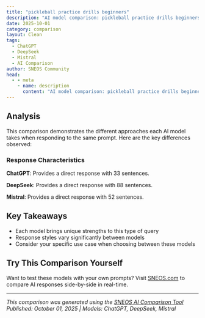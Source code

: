 ```yaml
---
title: "pickleball practice drills beginners"
description: "AI model comparison: pickleball practice drills beginners..."
date: 2025-10-01
category: comparison
layout: Clean
tags:
  - ChatGPT
  - DeepSeek
  - Mistral
  - AI Comparison
author: SNEOS Community
head:
  - - meta
    - name: description
      content: "AI model comparison: pickleball practice drills beginners..."
---
```


<ChatComparison
  title="pickleball practice drills beginners"
  prompt="pickleball practice drills beginners"
  :responses='{
    "ChatGPT": "Here are some effective pickleball practice drills for beginners to help develop fundamental skills:\n\n1. **Dink Drill**\n   - Purpose: Improve soft touch and control at the net.\n   - How to do it: Stand close to the kitchen line with a partner. Gently hit the ball back and forth, aiming to keep it low and soft over the net. Focus on consistency and control rather than power.\n\n2. **Forehand and Backhand Groundstroke Drill**\n   - Purpose: Develop solid groundstrokes from the baseline.\n   - How to do it: Take turns hitting forehand and backhand shots with a partner from the baseline. Concentrate on proper paddle positioning, footwork, and follow-through.\n\n3. **Volley Practice**\n   - Purpose: Enhance reaction time and volley technique.\n   - How to do it: Stand at the kitchen line with a partner, who lightly volleys the ball to you. Aim to intercept the ball in the air without letting it bounce. Practice both forehand and backhand volleys.\n\n4. **Serve Practice**\n   - Purpose: Improve serve accuracy and form.\n   - How to do it: Practice serving to different spots in the service box. Focus on a consistent toss, paddle contact, and follow-through. Try to develop a reliable serve that clears the net and lands inbounds.\n\n5. **Third Shot Drop Drill**\n   - Purpose: Master the important third shot drop to neutralize opponents.\n   - How to do it: After a serve and return, practice hitting a soft drop shot that lands in the opponent\u2019s kitchen (non-volley zone). This helps move your team closer to the net and control the point.\n\n6. **Around-the-World Drill**\n   - Purpose: Improve footwork and groundstroke consistency.\n   - How to do it: Have a coach or partner feed balls alternately to your forehand and backhand side while you move laterally along the baseline, hitting each ball back consistently.\n\nTips for beginners:\n- Focus on technique over power.\n- Practice regularly in short sessions to build muscle memory.\n- Warm up properly and stretch before playing.\n- Use paddle and ball appropriate for beginners (e.g., slower balls).\n\nWould you like detailed instructions on any specific drill?",
    "DeepSeek": "Of course! Here is a comprehensive guide to pickleball practice drills for beginners, designed to build fundamental skills in a fun and effective way.\n\nThe key for beginners is to focus on **control, consistency, and proper mechanics** before power.\n\n### Before You Start: Key Beginner Concepts\n*   **The \u0022Soft Game\u0022:** Pickleball is won at the kitchen line. Mastering gentle, controlled shots (dinks) is crucial.\n*   **Ready Position:** Knees slightly bent, weight on the balls of your feet, paddle up and in front of you.\n*   **The Bounce Rule:** Remember, you must let the serve and the return of serve bounce. This is the \u0022two-bounce rule.\u0022\n\n---\n\n### Drills You Can Do Solo\n\nThese are perfect for when you have a court to yourself or just a wall.\n\n#### 1. Wall Rally Drill\n**Goal:** Improve hand-eye coordination, control, and reaction time.\n*   Stand about 10-15 feet from a solid wall.\n*   Hit the ball against the wall, focusing on control rather than power.\n*   **Variations:**\n    *   **Forehand Only:** Hit 20 consecutive forehands.\n    *   **Backhand Only:** Hit 20 consecutive backhands.\n    *   **Alternating:** Hit one forehand, let the ball bounce, then one backhand.\n\n#### 2. Target Practice\n**Goal:** Develop accuracy for serves and deep shots.\n*   Place water bottles, cones, or spare paddins in different areas of the court (deep left, deep right, just over the net).\n*   Practice serving or hitting from the baseline, aiming for the targets.\n*   Start with large targets and make them smaller as you improve.\n\n#### 3. Serve \u0026 Footwork Drill\n**Goal:** Master the serve and practice moving to the net.\n*   Hit a deep serve.\n*   As soon as you hit it, move forward towards the Non-Volley Zone (the \u0022kitchen\u0022).\n*   Let your imaginary return of serve bounce, then practice hitting a soft third shot (a \u0022third shot drop\u0022 or a deep drive) into the kitchen.\n*   This simulates the most common sequence in a point: Serve -\u003E Return -\u003E Third Shot.\n\n---\n\n### Drills for Two Players\n\nGrab a partner and work on these essential skills together.\n\n#### 1. The Dink Rally\n**Goal:** Master the soft, controlled net game.\n*   You and your partner stand at opposite Non-Volley Zones (the kitchen line).\n*   Gently hit the ball back and forth, making sure it lands in your partner\u0027s kitchen.\n*   Keep the rally going as long as possible.\n*   **Key Focus:** Use your legs, not your arm. Keep your wrist firm and your paddle face open.\n*   **Variations:**\n    *   **Cross-Court Dinks:** Only hit diagonally.\n    *   **Straight-On Dinks:** Only hit directly to the person in front of you.\n    *   **Call Your Shot:** Before you hit, call \u0022forehand\u0022 or \u0022backhand\u0022 so your partner knows where to aim.\n\n#### 2. Serve \u0026 Return Consistency\n**Goal:** Develop reliable, deep serves and returns.\n*   One player practices serving deep to the other player.\n*   The returner\u0027s goal is to hit a deep return back to the server\u0027s feet.\n*   After the return, both players can let the ball go and start over.\n*   Switch roles after 10-15 serves.\n\n#### 3. Third Shot Drop Practice\n**Goal:** Learn the most important shot in pickleball for getting to the net.\n*   One player (the \u0022Baseline Player\u0022) starts at the baseline.\n*   The other player (the \u0022Net Player\u0022) starts at the kitchen line.\n*   The Net Player gently hits or drops the ball to the Baseline Player.\n*   The Baseline Player\u0027s goal is to hit a soft, arcing shot (a \u0022third shot drop\u0022) that lands in the Net Player\u0027s kitchen.\n*   The Net Player then dinks it back, and the point is played out.\n*   **Key Focus:** The Baseline Player is trying to get the ball to land softly, making it hard for the Net Player to attack.\n\n#### 4. \u0022Lob \u0026 Overhead Smash\u0022 Drill\n**Goal:** Practice defending against and attacking high balls.\n*   One player at the net practices hitting gentle lobs over the other player\u0027s head.\n*   The other player, starting near the baseline, practices tracking the ball and hitting an overhead smash.\n*   Focus on control rather than pure power. Aim your smash to a specific spot on the court.\n*   Switch roles after 5-10 lobs.\n\n---\n\n### Fun \u0026 Game-Like Drills for 2 or 4 Players\n\nThese drills add a competitive element while still focusing on skills.\n\n#### 1. The \u0022King/Queen of the Court\u0022\n**Goal:** Practice transitioning from defense to offense under pressure.\n*   One player (or one team in doubles) starts on the \u0022Challenger\u0022 side at the baseline.\n*   The other player/team is the \u0022King/Queen\u0022 at the net.\n*   The Challenger(s) must hit a third shot (any type) to start the point.\n*   The point is played out normally.\n*   **Rules:** If the Challengers win the point, they take the net position. If the Kings/Queens win, they stay. This creates constant rotation and pressure to perform.\n\n#### 2. \u0022No-Volley Zone\u0022 Game\n**Goal:** Force players to focus on the soft game and patience.\n*   Play a normal game, but with one rule: **You are not allowed to hit the ball in the air (volley) from anywhere on the court.**\n*   Every shot must bounce first.\n*   This teaches incredible patience, dinking skills, and shot placement, as you can\u0027t just smash the ball.\n\n### Sample Practice Plan (30-45 Minutes)\n\n1.  **Warm-up (5 mins):** Light jogging, arm circles, and a few gentle wall rallies.\n2.  **Serving \u0026 Returning (10 mins):** Practice 10 deep serves each. Then, practice 10 deep returns each.\n3.  **Key Skill Drill (10 mins):** Choose one, like the **Dink Rally** or **Third Shot Drop Practice**. Focus on form.\n4.  **Game-Like Drill (10 mins):** Play **\u0022King of the Court\u0022** or the **\u0022No-Volley Zone\u0022** game to apply your skills.\n5.  **Cool Down (2 mins):** Hydrate and casually hit a few more dinks.\n\nThe most important thing is to be patient and have fun. Consistency will come with practice. Good luck",
    "Mistral": "Pickleball is a fun and engaging sport that combines elements of tennis, badminton, and ping-pong. If you\u0027re a beginner, practicing specific drills can help you improve your skills quickly. Here are some effective pickleball practice drills for beginners:\n\n### 1. **Dinking Drill**\n- **Objective:** Improve control and accuracy with soft shots.\n- **How to Do It:** Stand at the non-volley zone (NVZ) line and practice hitting soft, controlled shots back and forth with a partner. Focus on keeping the ball low and placing it within the NVZ.\n\n### 2. **Serve Practice**\n- **Objective:** Develop a consistent and accurate serve.\n- **How to Do It:** Practice serving from the baseline. Focus on hitting the ball into the service court, aiming for the back corner. Try to vary your serve between deep and short serves.\n\n### 3. **Groundstroke Drill**\n- **Objective:** Improve your forehand and backhand groundstrokes.\n- **How to Do It:** Stand at the baseline and practice hitting groundstrokes with a partner. Focus on hitting the ball with a smooth swing and following through.\n\n### 4. **Volley Drill**\n- **Objective:** Enhance your volley skills.\n- **How to Do It:** Stand at the NVZ line and practice hitting volleys with a partner. Focus on hitting the ball firmly and placing it within the NVZ.\n\n### 5. **Drop Shot Drill**\n- **Objective:** Learn to hit effective drop shots.\n- **How to Do It:** Practice hitting drop shots from the baseline. Focus on hitting the ball softly and placing it just over the net, making it difficult for your opponent to return.\n\n### 6. **Lob Drill**\n- **Objective:** Improve your lob shots.\n- **How to Do It:** Practice hitting lobs from the baseline. Focus on hitting the ball high and deep into your opponent\u0027s court, making it difficult for them to return.\n\n### 7. **Footwork Drill**\n- **Objective:** Enhance your footwork and movement on the court.\n- **How to Do It:** Practice moving quickly to the ball and getting into position to hit your shots. Use cones or markers to simulate different court positions and practice moving between them.\n\n### 8. **Target Practice**\n- **Objective:** Improve accuracy and control.\n- **How to Do It:** Set up targets on the court (e.g., cones, hula hoops) and practice hitting the ball into the targets. This can be done with groundstrokes, volleys, or serves.\n\n### 9. **Rally Drill**\n- **Objective:** Build endurance and consistency.\n- **How to Do It:** Play a continuous rally with a partner, focusing on keeping the ball in play for as long as possible. This helps improve your consistency and endurance.\n\n### 10. **Game Situation Drill**\n- **Objective:** Practice real game situations.\n- **How to Do It:** Play points or games with a partner, focusing on applying the skills you\u0027ve practiced in drills. This helps you get used to the pressure and strategy of a real game.\n\n### Tips for Effective Practice:\n- **Warm Up:** Always start with a warm-up to get your muscles ready.\n- **Focus on Technique:** Pay attention to your technique and form during each drill.\n- **Consistency:** Practice regularly to see improvement.\n- **Feedback:** Get feedback from a coach or experienced player to identify areas for improvement.\n- **Have Fun:** Enjoy the process and have fun while learning and improving.\n\nBy incorporating these drills into your practice routine, you\u0027ll be well on your way to becoming a skilled pickleball player. Happy playing!"
  }'
  published-date="17:50"
/>

## Analysis

This comparison demonstrates the different approaches each AI model takes when responding to the same prompt. Here are the key differences observed:

### Response Characteristics

**ChatGPT**: Provides a direct response with 33 sentences. 

**DeepSeek**: Provides a direct response with 88 sentences. 

**Mistral**: Provides a direct response with 52 sentences. 

## Key Takeaways

- Each model brings unique strengths to this type of query
- Response styles vary significantly between models
- Consider your specific use case when choosing between these models

## Try This Comparison Yourself

Want to test these models with your own prompts? Visit [SNEOS.com](https://sneos.com) to compare AI responses side-by-side in real-time.

---

*This comparison was generated using the [SNEOS AI Comparison Tool](https://sneos.com)*
*Published: October 01, 2025 | Models: ChatGPT, DeepSeek, Mistral*
